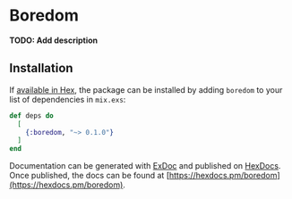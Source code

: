 # Boredom

**TODO: Add description**

## Installation

If [available in Hex](https://hex.pm/docs/publish), the package can be installed
by adding `boredom` to your list of dependencies in `mix.exs`:

```elixir
def deps do
  [
    {:boredom, "~> 0.1.0"}
  ]
end
```

Documentation can be generated with [ExDoc](https://github.com/elixir-lang/ex_doc)
and published on [HexDocs](https://hexdocs.pm). Once published, the docs can
be found at [https://hexdocs.pm/boredom](https://hexdocs.pm/boredom).


